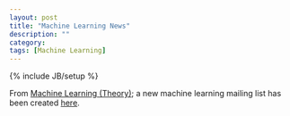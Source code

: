 ```yaml
---
layout: post
title: "Machine Learning News"
description: ""
category:
tags: [Machine Learning]
---
```

{% include JB/setup %}

From [Machine Learning (Theory)](http://hunch.net/?p=306); a new machine learning mailing list has been created [here](https://groups.google.com/group/ML-news).
